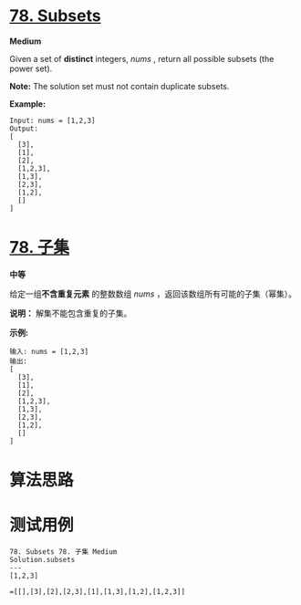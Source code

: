 # [78. Subsets][enTitle]

**Medium**

Given a set of **distinct**  integers,  *nums* , return all possible subsets (the power set).

**Note:**  The solution set must not contain duplicate subsets.

**Example:** 

```
Input: nums = [1,2,3]
Output:
[
  [3],
  [1],
  [2],
  [1,2,3],
  [1,3],
  [2,3],
  [1,2],
  []
]
```
# [78. 子集][cnTitle]

**中等**

给定一组**不含重复元素** 的整数数组  *nums* ，返回该数组所有可能的子集（幂集）。

**说明：** 解集不能包含重复的子集。

**示例:** 

```
输入: nums = [1,2,3]
输出:
[
  [3],
  [1],
  [2],
  [1,2,3],
  [1,3],
  [2,3],
  [1,2],
  []
]
```


# 算法思路

# 测试用例
```
78. Subsets 78. 子集 Medium
Solution.subsets
---
[1,2,3]

=[[],[3],[2],[2,3],[1],[1,3],[1,2],[1,2,3]]
```

[enTitle]: https://leetcode.com/problems/subsets/
[cnTitle]: https://leetcode-cn.com/problems/subsets/


